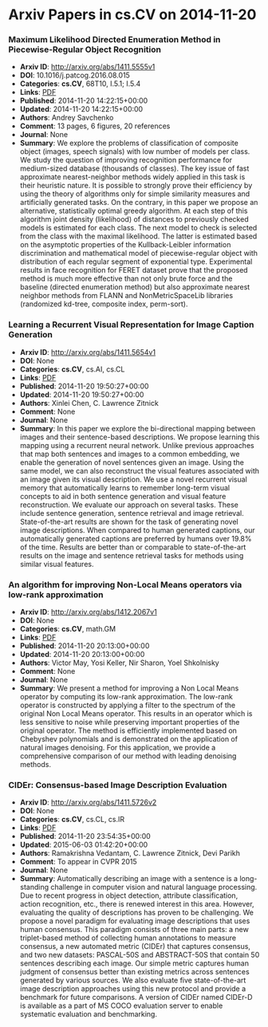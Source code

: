 # Arxiv Papers in cs.CV on 2014-11-20
### Maximum Likelihood Directed Enumeration Method in Piecewise-Regular Object Recognition
- **Arxiv ID**: http://arxiv.org/abs/1411.5555v1
- **DOI**: 10.1016/j.patcog.2016.08.015
- **Categories**: **cs.CV**, 68T10, I.5.1; I.5.4
- **Links**: [PDF](http://arxiv.org/pdf/1411.5555v1)
- **Published**: 2014-11-20 14:22:15+00:00
- **Updated**: 2014-11-20 14:22:15+00:00
- **Authors**: Andrey Savchenko
- **Comment**: 13 pages, 6 figures, 20 references
- **Journal**: None
- **Summary**: We explore the problems of classification of composite object (images, speech signals) with low number of models per class. We study the question of improving recognition performance for medium-sized database (thousands of classes). The key issue of fast approximate nearest-neighbor methods widely applied in this task is their heuristic nature. It is possible to strongly prove their efficiency by using the theory of algorithms only for simple similarity measures and artificially generated tasks. On the contrary, in this paper we propose an alternative, statistically optimal greedy algorithm. At each step of this algorithm joint density (likelihood) of distances to previously checked models is estimated for each class. The next model to check is selected from the class with the maximal likelihood. The latter is estimated based on the asymptotic properties of the Kullback-Leibler information discrimination and mathematical model of piecewise-regular object with distribution of each regular segment of exponential type. Experimental results in face recognition for FERET dataset prove that the proposed method is much more effective than not only brute force and the baseline (directed enumeration method) but also approximate nearest neighbor methods from FLANN and NonMetricSpaceLib libraries (randomized kd-tree, composite index, perm-sort).



### Learning a Recurrent Visual Representation for Image Caption Generation
- **Arxiv ID**: http://arxiv.org/abs/1411.5654v1
- **DOI**: None
- **Categories**: **cs.CV**, cs.AI, cs.CL
- **Links**: [PDF](http://arxiv.org/pdf/1411.5654v1)
- **Published**: 2014-11-20 19:50:27+00:00
- **Updated**: 2014-11-20 19:50:27+00:00
- **Authors**: Xinlei Chen, C. Lawrence Zitnick
- **Comment**: None
- **Journal**: None
- **Summary**: In this paper we explore the bi-directional mapping between images and their sentence-based descriptions. We propose learning this mapping using a recurrent neural network. Unlike previous approaches that map both sentences and images to a common embedding, we enable the generation of novel sentences given an image. Using the same model, we can also reconstruct the visual features associated with an image given its visual description. We use a novel recurrent visual memory that automatically learns to remember long-term visual concepts to aid in both sentence generation and visual feature reconstruction. We evaluate our approach on several tasks. These include sentence generation, sentence retrieval and image retrieval. State-of-the-art results are shown for the task of generating novel image descriptions. When compared to human generated captions, our automatically generated captions are preferred by humans over $19.8\%$ of the time. Results are better than or comparable to state-of-the-art results on the image and sentence retrieval tasks for methods using similar visual features.



### An algorithm for improving Non-Local Means operators via low-rank approximation
- **Arxiv ID**: http://arxiv.org/abs/1412.2067v1
- **DOI**: None
- **Categories**: **cs.CV**, math.GM
- **Links**: [PDF](http://arxiv.org/pdf/1412.2067v1)
- **Published**: 2014-11-20 20:13:00+00:00
- **Updated**: 2014-11-20 20:13:00+00:00
- **Authors**: Victor May, Yosi Keller, Nir Sharon, Yoel Shkolnisky
- **Comment**: None
- **Journal**: None
- **Summary**: We present a method for improving a Non Local Means operator by computing its low-rank approximation. The low-rank operator is constructed by applying a filter to the spectrum of the original Non Local Means operator. This results in an operator which is less sensitive to noise while preserving important properties of the original operator. The method is efficiently implemented based on Chebyshev polynomials and is demonstrated on the application of natural images denoising. For this application, we provide a comprehensive comparison of our method with leading denoising methods.



### CIDEr: Consensus-based Image Description Evaluation
- **Arxiv ID**: http://arxiv.org/abs/1411.5726v2
- **DOI**: None
- **Categories**: **cs.CV**, cs.CL, cs.IR
- **Links**: [PDF](http://arxiv.org/pdf/1411.5726v2)
- **Published**: 2014-11-20 23:54:35+00:00
- **Updated**: 2015-06-03 01:42:20+00:00
- **Authors**: Ramakrishna Vedantam, C. Lawrence Zitnick, Devi Parikh
- **Comment**: To appear in CVPR 2015
- **Journal**: None
- **Summary**: Automatically describing an image with a sentence is a long-standing challenge in computer vision and natural language processing. Due to recent progress in object detection, attribute classification, action recognition, etc., there is renewed interest in this area. However, evaluating the quality of descriptions has proven to be challenging. We propose a novel paradigm for evaluating image descriptions that uses human consensus. This paradigm consists of three main parts: a new triplet-based method of collecting human annotations to measure consensus, a new automated metric (CIDEr) that captures consensus, and two new datasets: PASCAL-50S and ABSTRACT-50S that contain 50 sentences describing each image. Our simple metric captures human judgment of consensus better than existing metrics across sentences generated by various sources. We also evaluate five state-of-the-art image description approaches using this new protocol and provide a benchmark for future comparisons. A version of CIDEr named CIDEr-D is available as a part of MS COCO evaluation server to enable systematic evaluation and benchmarking.



